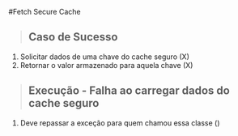 #Fetch Secure Cache

>## Caso de Sucesso
1. Solicitar dados de uma chave do cache seguro (X)
2. Retornar o valor armazenado para aquela chave (X)

>## Execução - Falha ao carregar dados do cache seguro
1. Deve repassar a exceção para quem chamou essa classe ()